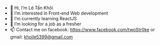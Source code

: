 - 👋 Hi, I’m Lê Tấn Khôi
- 👀 I’m interested in Front-end Web development
- 🌱 I’m currently learning ReactJS
- 💞️ I’m looking for a job as a fresher
- 📫 Contact me on facebook: https://www.facebook.com/twoStr0ke or gmail: khoile5399@gmail.com



<!---
HelpMe-Pls/HelpMe-Pls is a ✨ special ✨ repository because its `README.md` (this file) appears on your GitHub profile.
You can click the Preview link to take a look at your changes.
--->
